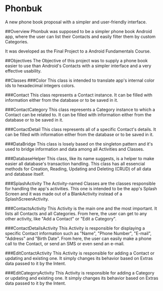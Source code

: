 # Phonbuk
A new phone book proposal with a simpler and user-friendly interface.

##Overview
Phonbuk was supposed to be a simpler phone book Android app, where the user can list their Contacts and easily filter them by custom Categories.

It was developed as the Final Project to a Android Fundamentals Course.

##Objectives
The Objective of this project was to supply a phone book easier to use than Android's Contacts with a simpler interface and a very effective usability.


##Classes
###Color
This class is intended to translate app's internal color ids to hexadecimal integers colors.

###Contact
This class represents a Contact instance. It can be filled with information either from the database or to be saved in it.

###ContactCategory
This class represents a Category instance to which a Contact can be related to. It can be filled with information either from the database or to be saved in it.

###ContactDetail
This class represents all of a specific Contact's details. It can be filled with information either from the database or to be saved in it.

###DataBridge
This class is losely based on the singleton pattern and it's used to bridge information and data among all Activities and Classes.

###DatabaseHelper
This class, like its name suggests, is a helper to make easier all database's transaction handling. This class has all essencial methods for Creation, Reading, Updating and Deleting (CRUD) of all data and database itself.

###SplashActivity
The Activity-named Classes are the classes responsible for handling the app's activities. This one is intended to be the app's Splash Screen and it was made out of a BlankActivity instead of a SplashScreenActivity.

###ContactsActivity
This Activity is the main one and the most important. It lists all Contacts and all Categories. From here, the user can get to any other activity, like "Add a Contact" or "Edit a Category".

###ContactDetailsActivity
This Activity is responsible for displaying a specific Contact information such as "Name", "Phone Number", "E-mail", "Address" and "Birth Date". From here, the user can easily make a phone call to the Contact, or send an SMS or even send an e-mail.

###EditContactActivity
This Activity is responsible for adding a Contact or updating and existing one. It simply changes its behavior based on Extras data passed to it by the Intent.

###EditCategoryActivity
This Activity is responsible for adding a Category or updating and existing one. It simply changes its behavior based on Extras data passed to it by the Intent.